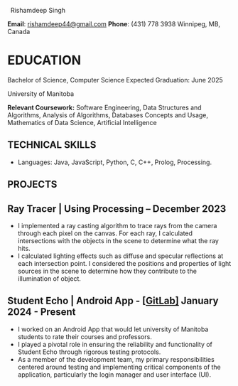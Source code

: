 ﻿` `Rishamdeep Singh  

**Email**: <rishamdeep44@gmail.com> 		**Phone**: (431) 778 3938	  	Winnipeg, MB, Canada 


# **EDUCATION**  

Bachelor of Science, Computer Science   	 	 	         Expected Graduation: June 2025  

University of Manitoba 

**Relevant Coursework:** Software Engineering, Data Structures and Algorithms, Analysis of Algorithms, Databases Concepts and Usage, Mathematics of Data Science, Artificial Intelligence 
## **TECHNICAL SKILLS**  

- Languages: Java, JavaScript, Python, C, C++, Prolog, Processing.

## **PROJECTS**  


## Ray Tracer | Using Processing – 							December 2023

- I implemented a ray casting algorithm to trace rays from the camera through each pixel on the canvas. For each ray, I calculated intersections with the objects in the scene to determine what the ray hits.
- I calculated lighting effects such as diffuse and specular reflections at each intersection point. I considered the positions and properties of light sources in the scene to determine how they contribute to the illumination of object.

## Student Echo | Android App - [[GitLab](https://code.cs.umanitoba.ca/comp3350-winter2024/KeyValuePairs-a02-8)[\]](https://github.com/WilliamOdumah/Student-Echo)                                                                            January 2024 - Present 
- I worked on an Android App that would let university of Manitoba students to rate their courses and professors.
- I played a pivotal role in ensuring the reliability and functionality of Student Echo through rigorous testing protocols.
- As a member of the development team, my primary responsibilities centered around testing and implementing critical components of the application, particularly the login manager and user interface (UI).

[ref1]: Aspose.Words.db962e01-6f57-42f6-9d01-71f01b67711a.001.png
